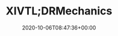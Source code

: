 ---
title : "XIVTL;DRMechanics"
description: ""
lead: "Read up any extreme or savage content in just 5 minutes."
date: 2020-10-06T08:47:36+00:00
lastmod: 2020-10-06T08:47:36+00:00
draft: false
images: []
type: doc
---